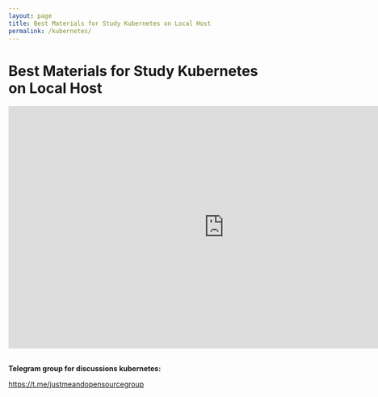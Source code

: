 ```yaml
---
layout: page
title: Best Materials for Study Kubernetes on Local Host
permalink: /kubernetes/
---
```


# Best Materials for Study Kubernetes on Local Host


<div align="center">

<iframe width="853" height="480" src="https://www.youtube.com/embed/videoseries?list=PL34sAs7_26wNBRWM6BDhnonoA5FMERax0" frameborder="0" allow="accelerometer; autoplay; encrypted-media; gyroscope; picture-in-picture" allowfullscreen></iframe>

</div>

<br/>

**Telegram group for discussions kubernetes:**  

https://t.me/justmeandopensourcegroup